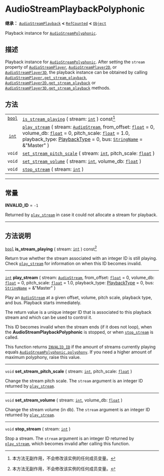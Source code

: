 <!-- ⚠ 请勿编辑本文件 ⚠ -->
<!-- 本文档使用脚本从 WeDot 引擎源码仓库生成。 -->
<!-- 生成脚本：https://github.com/WeDot-Engine/WeDot/tree/4.3/doc/tools/make_md.py； -->
<!-- 原文件：https://github.com/WeDot-Engine/WeDot/tree/4.3/doc/classes/AudioStreamPlaybackPolyphonic.xml。 -->

<div id="_class_audiostreamplaybackpolyphonic"></div>

# AudioStreamPlaybackPolyphonic

**继承：** [`AudioStreamPlayback`](class_audiostreamplayback.md) **<** [`RefCounted`](class_refcounted.md) **<** [`Object`](class_object.md)

Playback instance for [`AudioStreamPolyphonic`](class_audiostreampolyphonic.md).

## 描述

Playback instance for [`AudioStreamPolyphonic`](class_audiostreampolyphonic.md). After setting the `stream` property of [`AudioStreamPlayer`](class_audiostreamplayer.md), [`AudioStreamPlayer2D`](class_audiostreamplayer2d.md), or [`AudioStreamPlayer3D`](class_audiostreamplayer3d.md), the playback instance can be obtained by calling [`AudioStreamPlayer.get_stream_playback`](class_audiostreamplayer.md#class_audiostreamplayer_method_get_stream_playback), [`AudioStreamPlayer2D.get_stream_playback`](class_audiostreamplayer2d.md#class_audiostreamplayer2d_method_get_stream_playback) or [`AudioStreamPlayer3D.get_stream_playback`](class_audiostreamplayer3d.md#class_audiostreamplayer3d_method_get_stream_playback) methods.

## 方法

|||
|:-:|:--|
| [`bool`](class_bool.md) | [`is_stream_playing`](class_audiostreamplaybackpolyphonic.md#class_audiostreamplaybackpolyphonic_method_is_stream_playing) ( stream: [`int`](class_int.md) ) const[^const]                                                                                                                                                                                                                                                    |
| [`int`](class_int.md)   | [`play_stream`](class_audiostreamplaybackpolyphonic.md#class_audiostreamplaybackpolyphonic_method_play_stream) ( stream: [`AudioStream`](class_audiostream.md), from_offset: [`float`](class_float.md) = 0, volume_db: [`float`](class_float.md) = 0, pitch_scale: [`float`](class_float.md) = 1.0, playback_type: [PlaybackType](#enum_audioserver_playbacktype) = 0, bus: [`StringName`](class_stringname.md) = &"Master" ) |
| `void`                  | [`set_stream_pitch_scale`](class_audiostreamplaybackpolyphonic.md#class_audiostreamplaybackpolyphonic_method_set_stream_pitch_scale) ( stream: [`int`](class_int.md), pitch_scale: [`float`](class_float.md) )                                                                                                                                                                                                                |
| `void`                  | [`set_stream_volume`](class_audiostreamplaybackpolyphonic.md#class_audiostreamplaybackpolyphonic_method_set_stream_volume) ( stream: [`int`](class_int.md), volume_db: [`float`](class_float.md) )                                                                                                                                                                                                                            |
| `void`                  | [`stop_stream`](class_audiostreamplaybackpolyphonic.md#class_audiostreamplaybackpolyphonic_method_stop_stream) ( stream: [`int`](class_int.md) )                                                                                                                                                                                                                                                                              |

<!-- rst-class:: classref-section-separator -->

---

## 常量

<div id="_class_audiostreamplaybackpolyphonic_constant_invalid_id"></div>

**INVALID_ID** = ``-1`` <div id="class_audiostreamplaybackpolyphonic_constant_invalid_id"></div>

Returned by [`play_stream`](class_audiostreamplaybackpolyphonic.md#class_audiostreamplaybackpolyphonic_method_play_stream) in case it could not allocate a stream for playback.

<!-- rst-class:: classref-section-separator -->

---

## 方法说明

<div id="_class_audiostreamplaybackpolyphonic_method_is_stream_playing"></div>

[`bool`](class_bool.md) **is_stream_playing** ( stream: [`int`](class_int.md) ) const[^const]<div id="class_audiostreamplaybackpolyphonic_method_is_stream_playing"></div>

Return true whether the stream associated with an integer ID is still playing. Check [`play_stream`](class_audiostreamplaybackpolyphonic.md#class_audiostreamplaybackpolyphonic_method_play_stream) for information on when this ID becomes invalid.

<!-- rst-class:: classref-item-separator -->

---

<div id="_class_audiostreamplaybackpolyphonic_method_play_stream"></div>

[`int`](class_int.md) **play_stream** ( stream: [`AudioStream`](class_audiostream.md), from_offset: [`float`](class_float.md) = 0, volume_db: [`float`](class_float.md) = 0, pitch_scale: [`float`](class_float.md) = 1.0, playback_type: [PlaybackType](#enum_audioserver_playbacktype) = 0, bus: [`StringName`](class_stringname.md) = &"Master" )<div id="class_audiostreamplaybackpolyphonic_method_play_stream"></div>

Play an [`AudioStream`](class_audiostream.md) at a given offset, volume, pitch scale, playback type, and bus. Playback starts immediately.

The return value is a unique integer ID that is associated to this playback stream and which can be used to control it.

This ID becomes invalid when the stream ends (if it does not loop), when the **AudioStreamPlaybackPolyphonic** is stopped, or when [`stop_stream`](class_audiostreamplaybackpolyphonic.md#class_audiostreamplaybackpolyphonic_method_stop_stream) is called.

This function returns [`INVALID_ID`](class_audiostreamplaybackpolyphonic.md#class_audiostreamplaybackpolyphonic_constant_invalid_id) if the amount of streams currently playing equals [`AudioStreamPolyphonic.polyphony`](class_audiostreampolyphonic.md#class_audiostreampolyphonic_property_polyphony). If you need a higher amount of maximum polyphony, raise this value.

<!-- rst-class:: classref-item-separator -->

---

<div id="_class_audiostreamplaybackpolyphonic_method_set_stream_pitch_scale"></div>

`void` **set_stream_pitch_scale** ( stream: [`int`](class_int.md), pitch_scale: [`float`](class_float.md) )<div id="class_audiostreamplaybackpolyphonic_method_set_stream_pitch_scale"></div>

Change the stream pitch scale. The `stream` argument is an integer ID returned by [`play_stream`](class_audiostreamplaybackpolyphonic.md#class_audiostreamplaybackpolyphonic_method_play_stream).

<!-- rst-class:: classref-item-separator -->

---

<div id="_class_audiostreamplaybackpolyphonic_method_set_stream_volume"></div>

`void` **set_stream_volume** ( stream: [`int`](class_int.md), volume_db: [`float`](class_float.md) )<div id="class_audiostreamplaybackpolyphonic_method_set_stream_volume"></div>

Change the stream volume (in db). The `stream` argument is an integer ID returned by [`play_stream`](class_audiostreamplaybackpolyphonic.md#class_audiostreamplaybackpolyphonic_method_play_stream).

<!-- rst-class:: classref-item-separator -->

---

<div id="_class_audiostreamplaybackpolyphonic_method_stop_stream"></div>

`void` **stop_stream** ( stream: [`int`](class_int.md) )<div id="class_audiostreamplaybackpolyphonic_method_stop_stream"></div>

Stop a stream. The `stream` argument is an integer ID returned by [`play_stream`](class_audiostreamplaybackpolyphonic.md#class_audiostreamplaybackpolyphonic_method_play_stream), which becomes invalid after calling this function.

[^virtual]: 本方法通常需要用户覆盖才能生效。
[^const]: 本方法无副作用，不会修改该实例的任何成员变量。
[^vararg]: 本方法除了能接受在此处描述的参数外，还能够继续接受任意数量的参数。
[^constructor]: 本方法用于构造某个类型。
[^static]: 调用本方法无需实例，可直接使用类名进行调用。
[^operator]: 本方法描述的是使用本类型作为左操作数的有效运算符。
[^bitfield]: 这个值是由下列位标志构成位掩码的整数。
[^void]: 无返回值。

